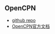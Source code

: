 ## OpenCPN
- [github repo](https://github.com/OpenCPN/OpenCPN)
- [OpenCPN官方文档](https://opencpn-manuals.github.io/main/opencpn-dev/windows.html)
